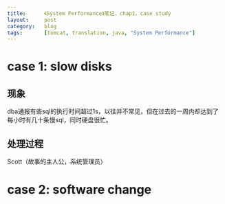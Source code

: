 ```yaml
---
title:      《System Performance》笔记，chap1，case study
layout:     post
category:   blog
tags:       [tomcat, translation, java, "System Performance"]
---
```



# case 1: slow disks

## 现象

dba通报有些sql的执行时间超过1s，以往并不常见，但在过去的一周内却达到了每小时有几十条慢sql，同时硬盘很忙。

## 处理过程

Scott（故事的主人公，系统管理员）

# case 2: software change